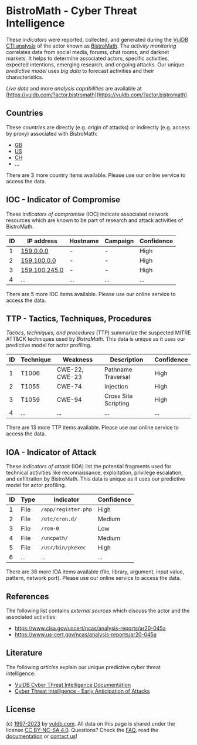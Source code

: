 # BistroMath - Cyber Threat Intelligence

These _indicators_ were reported, collected, and generated during the [VulDB CTI analysis](https://vuldb.com/?kb.cti) of the actor known as [BistroMath](https://vuldb.com/?actor.bistromath). The _activity monitoring_ correlates data from social media, forums, chat rooms, and darknet markets. It helps to determine associated actors, specific activities, expected intentions, emerging research, and ongoing attacks. Our unique _predictive model_ uses _big data_ to forecast activities and their characteristics.

_Live data_ and more _analysis capabilities_ are available at [https://vuldb.com/?actor.bistromath](https://vuldb.com/?actor.bistromath)

## Countries

These _countries_ are directly (e.g. origin of attacks) or indirectly (e.g. access by proxy) associated with BistroMath:

* [GB](https://vuldb.com/?country.gb)
* [US](https://vuldb.com/?country.us)
* [CH](https://vuldb.com/?country.ch)
* ...

There are 3 more country items available. Please use our online service to access the data.

## IOC - Indicator of Compromise

These _indicators of compromise_ (IOC) indicate associated network resources which are known to be part of research and attack activities of BistroMath.

ID | IP address | Hostname | Campaign | Confidence
-- | ---------- | -------- | -------- | ----------
1 | [159.0.0.0](https://vuldb.com/?ip.159.0.0.0) | - | - | High
2 | [159.100.0.0](https://vuldb.com/?ip.159.100.0.0) | - | - | High
3 | [159.100.245.0](https://vuldb.com/?ip.159.100.245.0) | - | - | High
4 | ... | ... | ... | ...

There are 5 more IOC items available. Please use our online service to access the data.

## TTP - Tactics, Techniques, Procedures

_Tactics, techniques, and procedures_ (TTP) summarize the suspected MITRE ATT&CK techniques used by _BistroMath_. This data is unique as it uses our predictive model for actor profiling.

ID | Technique | Weakness | Description | Confidence
-- | --------- | -------- | ----------- | ----------
1 | T1006 | CWE-22, CWE-23 | Pathname Traversal | High
2 | T1055 | CWE-74 | Injection | High
3 | T1059 | CWE-94 | Cross Site Scripting | High
4 | ... | ... | ... | ...

There are 13 more TTP items available. Please use our online service to access the data.

## IOA - Indicator of Attack

These _indicators of attack_ (IOA) list the potential fragments used for technical activities like reconnaissance, exploitation, privilege escalation, and exfiltration by BistroMath. This data is unique as it uses our predictive model for actor profiling.

ID | Type | Indicator | Confidence
-- | ---- | --------- | ----------
1 | File | `/app/register.php` | High
2 | File | `/etc/cron.d/` | Medium
3 | File | `/rom-0` | Low
4 | File | `/uncpath/` | Medium
5 | File | `/usr/bin/pkexec` | High
6 | ... | ... | ...

There are 36 more IOA items available (file, library, argument, input value, pattern, network port). Please use our online service to access the data.

## References

The following list contains _external sources_ which discuss the actor and the associated activities:

* https://www.cisa.gov/uscert/ncas/analysis-reports/ar20-045a
* https://www.us-cert.gov/ncas/analysis-reports/ar20-045a

## Literature

The following _articles_ explain our unique predictive cyber threat intelligence:

* [VulDB Cyber Threat Intelligence Documentation](https://vuldb.com/?kb.cti)
* [Cyber Threat Intelligence - Early Anticipation of Attacks](https://www.scip.ch/en/?labs.20201022)

## License

(c) [1997-2023](https://vuldb.com/?kb.changelog) by [vuldb.com](https://vuldb.com/?kb.about). All data on this page is shared under the license [CC BY-NC-SA 4.0](https://creativecommons.org/licenses/by-nc-sa/4.0/). Questions? Check the [FAQ](https://vuldb.com/?kb.faq), read the [documentation](https://vuldb.com/?kb) or [contact us](https://vuldb.com/?contact)!
